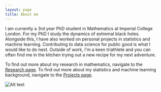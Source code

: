 ```yaml
---
layout: page
title: About me
---
```


I am currently a 3rd year PhD student in Mathematics at Imperial College London. For my PhD I study the dynamics of extremal black holes. Alongside this, I have also worked on personal projects in statistics and machine learning. Contributing to data science for public good is what I would like to do next. Outside of work, I'm a keen triathlete and you can often find me in the kitchen trying out a new recipe for my next adventure.

To find out more about my research in mathematics, navigate to the [Research page](/projects). To find out more about my statistics and machine learning background, navigate to the [Projects page](/research).

![Alt text]([/picture.jpg] "a title")